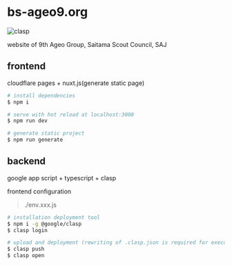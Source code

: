 # bs-ageo9.org
![clasp](https://github.com/bs-ageo09/bs-ageo9.org/workflows/clasp/badge.svg?branch=master)

website of 9th Ageo Group, Saitama Scout Council, SAJ

## frontend
cloudflare pages + nuxt.js(generate static page)

``` bash
# install dependencies
$ npm i

# serve with hot reload at localhost:3000
$ npm run dev

# generate static project
$ npm run generate
```

## backend
google app script + typescript + clasp

frontend configuration
> ./env.xxx.js

```bash
# installation deployment tool
$ npm i -g @google/clasp
$ clasp login

# upload and deployment (rewriting of .clasp.json is required for execution)
$ clasp push
$ clasp open
```
